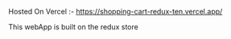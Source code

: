Hosted On Vercel :- https://shopping-cart-redux-ten.vercel.app/

This webApp is built on the redux store
